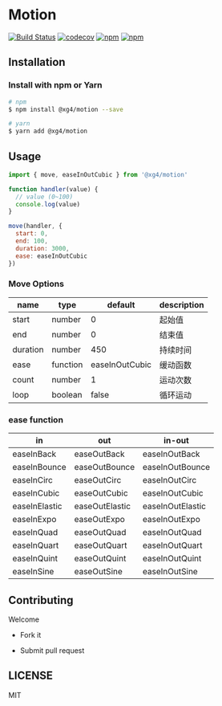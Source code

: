 # Motion

[![Build Status](https://www.travis-ci.com/xg4/motion.svg?branch=master)](https://www.travis-ci.com/xg4/motion)
[![codecov](https://img.shields.io/codecov/c/github/xg4/motion.svg)](https://codecov.io/gh/xg4/motion)
[![npm](https://img.shields.io/npm/v/@xg4/motion.svg)](https://www.npmjs.com/package/@xg4/motion)
[![npm](https://img.shields.io/npm/l/@xg4/motion.svg)](https://www.npmjs.com/package/@xg4/motion)

## Installation

### Install with npm or Yarn

```bash
# npm
$ npm install @xg4/motion --save
```

```bash
# yarn
$ yarn add @xg4/motion
```

## Usage

```js
import { move, easeInOutCubic } from '@xg4/motion'

function handler(value) {
  // value (0~100)
  console.log(value)
}

move(handler, {
  start: 0,
  end: 100,
  duration: 3000,
  ease: easeInOutCubic
})
```

### Move Options

| name     | type     | default        | description |
| -------- | -------- | -------------- | ----------- |
| start    | number   | 0              | 起始值      |
| end      | number   | 0              | 结束值      |
| duration | number   | 450            | 持续时间    |
| ease     | function | easeInOutCubic | 缓动函数    |
| count    | number   | 1              | 运动次数    |
| loop     | boolean  | false          | 循环运动    |

### ease function

| in            | out            | in-out           |
| ------------- | -------------- | ---------------- |
| easeInBack    | easeOutBack    | easeInOutBack    |
| easeInBounce  | easeOutBounce  | easeInOutBounce  |
| easeInCirc    | easeOutCirc    | easeInOutCirc    |
| easeInCubic   | easeOutCubic   | easeInOutCubic   |
| easeInElastic | easeOutElastic | easeInOutElastic |
| easeInExpo    | easeOutExpo    | easeInOutExpo    |
| easeInQuad    | easeOutQuad    | easeInOutQuad    |
| easeInQuart   | easeOutQuart   | easeInOutQuart   |
| easeInQuint   | easeOutQuint   | easeInOutQuint   |
| easeInSine    | easeOutSine    | easeInOutSine    |

## Contributing

Welcome

- Fork it

- Submit pull request

## LICENSE

MIT
